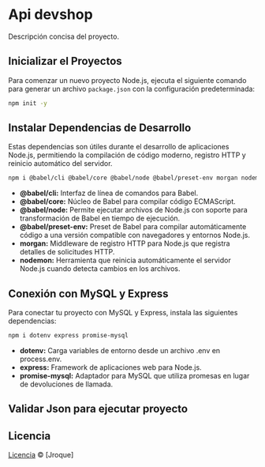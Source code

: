 # Api devshop

Descripción concisa del proyecto.

## Inicializar el Proyectos

Para comenzar un nuevo proyecto Node.js, ejecuta el siguiente comando para generar un archivo `package.json` con la configuración predeterminada:

```bash
npm init -y
```

## Instalar Dependencias de Desarrollo

Estas dependencias son útiles durante el desarrollo de aplicaciones Node.js, permitiendo la compilación de código moderno, registro HTTP y reinicio automático del servidor.

```bash
npm i @babel/cli @babel/core @babel/node @babel/preset-env morgan nodemon -D
```

- **@babel/cli:** Interfaz de línea de comandos para Babel.
- **@babel/core:** Núcleo de Babel para compilar código ECMAScript.
- **@babel/node:** Permite ejecutar archivos de Node.js con soporte para transformación de Babel en tiempo de ejecución.
- **@babel/preset-env:** Preset de Babel para compilar automáticamente código a una versión compatible con navegadores y entornos Node.js.
- **morgan:** Middleware de registro HTTP para Node.js que registra detalles de solicitudes HTTP.
- **nodemon:** Herramienta que reinicia automáticamente el servidor Node.js cuando detecta cambios en los archivos.

## Conexión con MySQL y Express

Para conectar tu proyecto con MySQL y Express, instala las siguientes dependencias:

```bash
npm i dotenv express promise-mysql
```

- **dotenv:** Carga variables de entorno desde un archivo .env en process.env.
- **express:** Framework de aplicaciones web para Node.js.
- **promise-mysql:** Adaptador para MySQL que utiliza promesas en lugar de devoluciones de llamada.
## Validar Json para ejecutar proyecto
## Licencia

[Licencia](#) © [Jroque]
